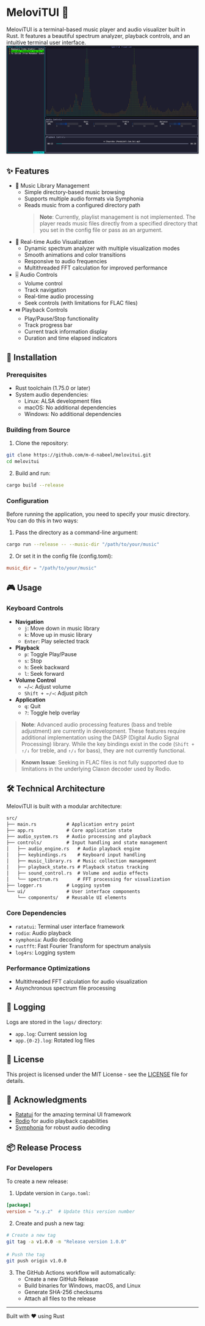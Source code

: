 # MeloviTUI 🎵

MeloviTUI is a terminal-based music player and audio visualizer built in Rust. It features a beautiful spectrum analyzer, playback controls, and an intuitive terminal user interface.
![MeloviTUI Screenshot](images/screenshot.png)

## ✨ Features

- 🎵 Music Library Management
  - Simple directory-based music browsing
  - Supports multiple audio formats via Symphonia
  - Reads music from a configured directory path
    > **Note**: Currently, playlist management is not implemented. The player reads music files directly from a specified directory that you set in the config file or pass as an argument.
- 🌈 Real-time Audio Visualization
  - Dynamic spectrum analyzer with multiple visualization modes
  - Smooth animations and color transitions
  - Responsive to audio frequencies
  - Multithreaded FFT calculation for improved performance
- 🎚️ Audio Controls
  - Volume control
  - Track navigation
  - Real-time audio processing
  - Seek controls (with limitations for FLAC files)
- ⏯️ Playback Controls
  - Play/Pause/Stop functionality
  - Track progress bar
  - Current track information display
  - Duration and time elapsed indicators

## 🚀 Installation

### Prerequisites

- Rust toolchain (1.75.0 or later)
- System audio dependencies:
  - Linux: ALSA development files
  - macOS: No additional dependencies
  - Windows: No additional dependencies

### Building from Source

1. Clone the repository:

```bash
git clone https://github.com/m-d-nabeel/melovitui.git
cd melovitui
```

2. Build and run:

```bash
cargo build --release
```

### Configuration

Before running the application, you need to specify your music directory. You can do this in two ways:

1. Pass the directory as a command-line argument:

```bash
cargo run --release -- --music-dir "/path/to/your/music"
```

2. Or set it in the config file (config.toml):

```toml
music_dir = "/path/to/your/music"
```

## 🎮 Usage

### Keyboard Controls

- **Navigation**
  - `j`: Move down in music library
  - `k`: Move up in music library
  - `Enter`: Play selected track
- **Playback**
  - `p`: Toggle Play/Pause
  - `s`: Stop
  - `h`: Seek backward
  - `l`: Seek forward
- **Volume Control**
  - `←`/`→`: Adjust volume
  - `Shift + ←/→`: Adjust pitch
- **Application**
  - `q`: Quit
  - `?`: Toggle help overlay

> **Note**: Advanced audio processing features (bass and treble adjustment) are currently in development. These features require additional implementation using the DASP (Digital Audio Signal Processing) library. While the key bindings exist in the code (`Shift + ↑/↓` for treble, and `↑/↓` for bass), they are not currently functional.

> **Known Issue**: Seeking in FLAC files is not fully supported due to limitations in the underlying Claxon decoder used by Rodio.

## 🛠️ Technical Architecture

MeloviTUI is built with a modular architecture:

```
src/
├── main.rs           # Application entry point
├── app.rs            # Core application state
├── audio_system.rs   # Audio processing and playback
├── controls/         # Input handling and state management
│   ├── audio_engine.rs   # Audio playback engine
│   ├── keybindings.rs    # Keyboard input handling
│   ├── music_library.rs  # Music collection management
│   ├── playback_state.rs # Playback status tracking
│   ├── sound_control.rs  # Volume and audio effects
│   └── spectrum.rs       # FFT processing for visualization
├── logger.rs         # Logging system
└── ui/               # User interface components
    └── components/   # Reusable UI elements
```

### Core Dependencies

- `ratatui`: Terminal user interface framework
- `rodio`: Audio playback
- `symphonia`: Audio decoding
- `rustfft`: Fast Fourier Transform for spectrum analysis
- `log4rs`: Logging system

### Performance Optimizations

- Multithreaded FFT calculation for audio visualization
- Asynchronous spectrum file processing

## 📝 Logging

Logs are stored in the `logs/` directory:

- `app.log`: Current session log
- `app.{0-2}.log`: Rotated log files

## 📜 License

This project is licensed under the MIT License - see the [LICENSE](LICENSE) file for details.

## 🙏 Acknowledgments

- [Ratatui](https://github.com/ratatui-org/ratatui) for the amazing terminal UI framework
- [Rodio](https://github.com/RustAudio/rodio) for audio playback capabilities
- [Symphonia](https://github.com/pdeljanov/Symphonia) for robust audio decoding

## 📦 Release Process

### For Developers

To create a new release:

1. Update version in `Cargo.toml`:

```toml
[package]
version = "x.y.z"  # Update this version number
```

2. Create and push a new tag:

```bash
# Create a new tag
git tag -a v1.0.0 -m "Release version 1.0.0"

# Push the tag
git push origin v1.0.0
```

3. The GitHub Actions workflow will automatically:
   - Create a new GitHub Release
   - Build binaries for Windows, macOS, and Linux
   - Generate SHA-256 checksums
   - Attach all files to the release

---

Built with ❤️ using Rust
